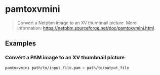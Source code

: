 # pamtoxvmini

> Convert a Netpbm image to an XV thumbnail picture. More information: <https://netpbm.sourceforge.net/doc/pamtoxvmini.html>.

## Examples

### Convert a PAM image to an XV thumbnail picture

```bash
pamtoxvmini path/to/input_file.pam > path/to/output_file
```
